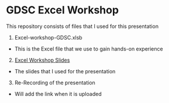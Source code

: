 # GDSC Excel Workshop

This repository consists of files that I used for this presentation
1. Excel-workshop-GDSC.xlsb
- This is the Excel file that we use to gain hands-on experience
2. [Excel Workshop Slides](https://docs.google.com/presentation/d/13yzP0EBVWEAaTljG87NsRtZY3cFQIKnClmTyni7NXcE/edit?usp=sharing)
- The slides that I used for the presentation
3. Re-Recording of the presentation 
- Will add the link when it is uploaded
